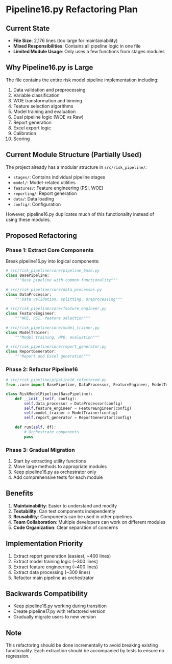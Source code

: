 # Pipeline16.py Refactoring Plan

## Current State
- **File Size**: 2,176 lines (too large for maintainability)
- **Mixed Responsibilities**: Contains all pipeline logic in one file
- **Limited Module Usage**: Only uses a few functions from stages modules

## Why Pipeline16.py is Large

The file contains the entire risk model pipeline implementation including:
1. Data validation and preprocessing
2. Variable classification
3. WOE transformation and binning
4. Feature selection algorithms
5. Model training and evaluation
6. Dual pipeline logic (WOE vs Raw)
7. Report generation
8. Excel export logic
9. Calibration
10. Scoring

## Current Module Structure (Partially Used)

The project already has a modular structure in `src/risk_pipeline/`:
- `stages/`: Contains individual pipeline stages
- `model/`: Model-related utilities
- `features/`: Feature engineering (PSI, WOE)
- `reporting/`: Report generation
- `data/`: Data loading
- `config/`: Configuration

However, pipeline16.py duplicates much of this functionality instead of using these modules.

## Proposed Refactoring

### Phase 1: Extract Core Components
Break pipeline16.py into logical components:

```python
# src/risk_pipeline/core/pipeline_base.py
class BasePipeline:
    """Base pipeline with common functionality"""
    
# src/risk_pipeline/core/data_processor.py
class DataProcessor:
    """Data validation, splitting, preprocessing"""
    
# src/risk_pipeline/core/feature_engineer.py
class FeatureEngineer:
    """WOE, PSI, feature selection"""
    
# src/risk_pipeline/core/model_trainer.py
class ModelTrainer:
    """Model training, HPO, evaluation"""
    
# src/risk_pipeline/core/report_generator.py
class ReportGenerator:
    """Report and Excel generation"""
```

### Phase 2: Refactor Pipeline16
```python
# src/risk_pipeline/pipeline16_refactored.py
from .core import BasePipeline, DataProcessor, FeatureEngineer, ModelTrainer, ReportGenerator

class RiskModelPipeline(BasePipeline):
    def __init__(self, config):
        self.data_processor = DataProcessor(config)
        self.feature_engineer = FeatureEngineer(config)
        self.model_trainer = ModelTrainer(config)
        self.report_generator = ReportGenerator(config)
    
    def run(self, df):
        # Orchestrate components
        pass
```

### Phase 3: Gradual Migration
1. Start by extracting utility functions
2. Move large methods to appropriate modules
3. Keep pipeline16.py as orchestrator only
4. Add comprehensive tests for each module

## Benefits
1. **Maintainability**: Easier to understand and modify
2. **Testability**: Can test components independently
3. **Reusability**: Components can be used in other pipelines
4. **Team Collaboration**: Multiple developers can work on different modules
5. **Code Organization**: Clear separation of concerns

## Implementation Priority
1. Extract report generation (easiest, ~400 lines)
2. Extract model training logic (~300 lines)
3. Extract feature engineering (~400 lines)
4. Extract data processing (~300 lines)
5. Refactor main pipeline as orchestrator

## Backwards Compatibility
- Keep pipeline16.py working during transition
- Create pipeline17.py with refactored version
- Gradually migrate users to new version

## Note
This refactoring should be done incrementally to avoid breaking existing functionality. Each extraction should be accompanied by tests to ensure no regression.